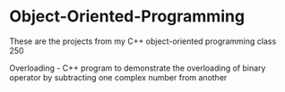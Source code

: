 # Object-Oriented-Programming
These are the projects from my С++ object-oriented programming class 250

Overloading - C++ program to demonstrate the overloading of binary operator by subtracting one complex number from another
